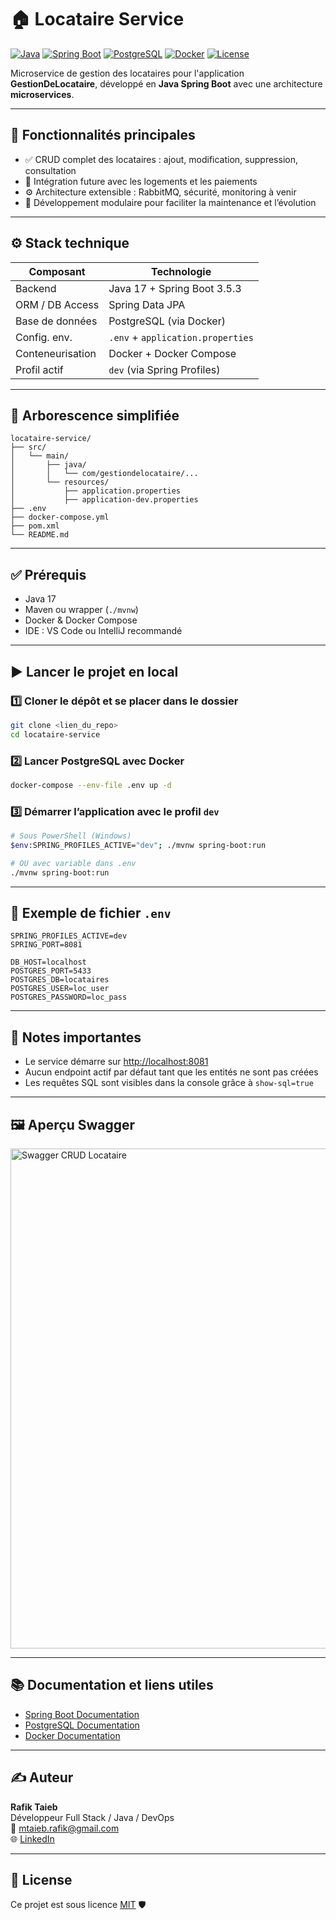 # 🏠 Locataire Service

[![Java](https://img.shields.io/badge/Java-17-blue?logo=java)](https://www.oracle.com/java/)
[![Spring Boot](https://img.shields.io/badge/SpringBoot-3.5.3-green?logo=spring)](https://spring.io/projects/spring-boot)
[![PostgreSQL](https://img.shields.io/badge/PostgreSQL-15-blue?logo=postgresql)](https://www.postgresql.org/)
[![Docker](https://img.shields.io/badge/Docker-24-blue?logo=docker)](https://www.docker.com/)
[![License](https://img.shields.io/badge/License-MIT-lightgrey)](LICENSE)

Microservice de gestion des locataires pour l'application **GestionDeLocataire**, développé en **Java Spring Boot** avec une architecture **microservices**.

---

## 🚀 Fonctionnalités principales

- ✅ CRUD complet des locataires : ajout, modification, suppression, consultation
- 🔗 Intégration future avec les logements et les paiements
- ⚙️ Architecture extensible : RabbitMQ, sécurité, monitoring à venir
- 🧩 Développement modulaire pour faciliter la maintenance et l’évolution

---

## ⚙️ Stack technique

| Composant       | Technologie                      |
|-----------------|---------------------------------|
| Backend         | Java 17 + Spring Boot 3.5.3     |
| ORM / DB Access | Spring Data JPA                 |
| Base de données | PostgreSQL (via Docker)          |
| Config. env.    | `.env` + `application.properties` |
| Conteneurisation| Docker + Docker Compose          |
| Profil actif    | `dev` (via Spring Profiles)      |

---

## 📁 Arborescence simplifiée

```
locataire-service/
├── src/
│   └── main/
│       ├── java/
│       │   └── com/gestiondelocataire/...
│       └── resources/
│           ├── application.properties
│           ├── application-dev.properties
├── .env
├── docker-compose.yml
├── pom.xml
└── README.md
```

---

## ✅ Prérequis

- Java 17
- Maven ou wrapper (`./mvnw`)
- Docker & Docker Compose
- IDE : VS Code ou IntelliJ recommandé

---

## ▶️ Lancer le projet en local

### 1️⃣ Cloner le dépôt et se placer dans le dossier
```bash
git clone <lien_du_repo>
cd locataire-service
```

### 2️⃣ Lancer PostgreSQL avec Docker
```bash
docker-compose --env-file .env up -d
```

### 3️⃣ Démarrer l’application avec le profil `dev`
```bash
# Sous PowerShell (Windows)
$env:SPRING_PROFILES_ACTIVE="dev"; ./mvnw spring-boot:run

# OU avec variable dans .env
./mvnw spring-boot:run
```

---

## 🔐 Exemple de fichier `.env`

```env
SPRING_PROFILES_ACTIVE=dev
SPRING_PORT=8081

DB_HOST=localhost
POSTGRES_PORT=5433
POSTGRES_DB=locataires
POSTGRES_USER=loc_user
POSTGRES_PASSWORD=loc_pass
```

---

## 📌 Notes importantes

- Le service démarre sur [http://localhost:8081](http://localhost:8081)
- Aucun endpoint actif par défaut tant que les entités ne sont pas créées
- Les requêtes SQL sont visibles dans la console grâce à `show-sql=true`

---

## 🖼️ Aperçu Swagger

<img src="locataire-service/img/swagger_crud_locataire.png" alt="Swagger CRUD Locataire" width="800">

---

## 📚 Documentation et liens utiles

- [Spring Boot Documentation](https://spring.io/projects/spring-boot)
- [PostgreSQL Documentation](https://www.postgresql.org/docs/)
- [Docker Documentation](https://docs.docker.com/)

---

## ✍️ Auteur

**Rafik Taieb**  
Développeur Full Stack / Java / DevOps  
📧 mtaieb.rafik@gmail.com  
🌐 [LinkedIn](https://www.linkedin.com/in/rafik-taieb/)

---

## 📝 License

Ce projet est sous licence [MIT](LICENSE) 🛡️

